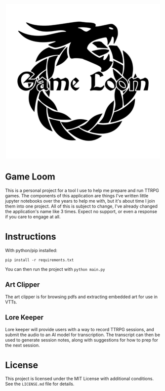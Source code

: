<p align="center">
  <img src="https://github.com/popcorndevils/gameloom/blob/main/res/logo_name.png" alt="Game Loom Logo" width="500"/>
</p>

# Game Loom
This is a personal project for a tool I use to help me prepare and run TTRPG games.  The components of this application are things I've written little jupyter notebooks over the years to help me with, but it's about time I join them into one project.  All of this is subject to change, I've already changed the application's name like 3 times.  Expect no support, or even a response if you care to engage at all.  

# Instructions  
With python/pip installed:

```
pip install -r requirements.txt
```  

You can then run the project with `python main.py`

## Art Clipper
The art clipper is for browsing pdfs and extracting embedded art for use in VTTs.

## Lore Keeper
Lore keeper will provide users with a way to record TTRPG sessions, and submit the audio to an AI model for transcription.  The transcript can then be used to generate session notes, along with suggestions for how to prep for the next session.

# License
This project is licensed under the MIT License with additional conditions. See the `LICENSE.md` file for details.